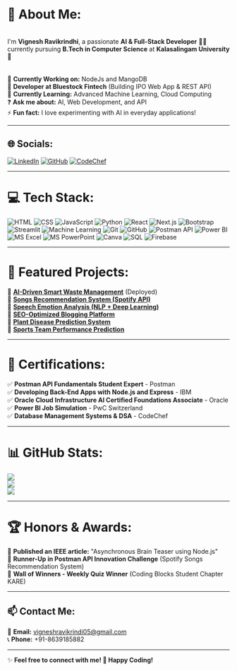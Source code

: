 # 💫 About Me:
<br>I'm **Vignesh Ravikrindhi**, a passionate **AI & Full-Stack Developer** 👨‍💻 currently pursuing **B.Tech in Computer Science** at **Kalasalingam University** 🚀<br><br>  
🔭 **Currently Working on:** NodeJs and MangoDB  
💼 **Developer at Bluestock Fintech** (Building IPO Web App & REST API)  
🌱 **Currently Learning:** Advanced Machine Learning, Cloud Computing  
❓ **Ask me about:** AI, Web Development, and API   
⚡ **Fun fact:** I love experimenting with AI in everyday applications!  

---

## 🌐 Socials:
[![LinkedIn](https://img.shields.io/badge/LinkedIn-%230077B5.svg?logo=linkedin&logoColor=white)](https://www.linkedin.com/in/vigneshrv10/)  [![GitHub](https://img.shields.io/badge/GitHub-%23121011.svg?logo=github&logoColor=white)](https://github.com/vigneshrv10)  [![CodeChef](https://img.shields.io/badge/CodeChef-%2300599C.svg?logo=codechef&logoColor=white)](https://www.codechef.com/users/kl_99220041334)  

---

# 💻 Tech Stack:
![HTML](https://img.shields.io/badge/html-%23E34F26.svg?style=for-the-badge&logo=html5&logoColor=white)  ![CSS](https://img.shields.io/badge/css-%231572B6.svg?style=for-the-badge&logo=css3&logoColor=white)  ![JavaScript](https://img.shields.io/badge/javascript-%23323330.svg?style=for-the-badge&logo=javascript&logoColor=%23F7DF1E)  ![Python](https://img.shields.io/badge/python-%233776AB.svg?style=for-the-badge&logo=python&logoColor=white)  ![React](https://img.shields.io/badge/react-%2320232a.svg?style=for-the-badge&logo=react&logoColor=%2361DAFB)  ![Next.js](https://img.shields.io/badge/next.js-%23000000.svg?style=for-the-badge&logo=next.js&logoColor=white)  ![Bootstrap](https://img.shields.io/badge/bootstrap-%238511FA.svg?style=for-the-badge&logo=bootstrap&logoColor=white)  ![Streamlit](https://img.shields.io/badge/Streamlit-%23FF4B4B.svg?style=for-the-badge&logo=streamlit&logoColor=white)  ![Machine Learning](https://img.shields.io/badge/Machine%20Learning-%23FF6F00.svg?style=for-the-badge)  ![Git](https://img.shields.io/badge/git-%23F05033.svg?style=for-the-badge&logo=git&logoColor=white)  ![GitHub](https://img.shields.io/badge/github-%23121011.svg?style=for-the-badge&logo=github&logoColor=white)  ![Postman API](https://img.shields.io/badge/Postman-%23FF6C37.svg?style=for-the-badge&logo=postman&logoColor=white)  ![Power BI](https://img.shields.io/badge/Power%20BI-%23F2C811.svg?style=for-the-badge&logo=powerbi&logoColor=black)  ![MS Excel](https://img.shields.io/badge/MS%20Excel-%23217346.svg?style=for-the-badge&logo=microsoft-excel&logoColor=white)  ![MS PowerPoint](https://img.shields.io/badge/MS%20PowerPoint-%23D04A2F.svg?style=for-the-badge&logo=microsoft-powerpoint&logoColor=white)  ![Canva](https://img.shields.io/badge/Canva-%2300C4CC.svg?style=for-the-badge&logo=canva&logoColor=white)  ![SQL](https://img.shields.io/badge/SQL-%23006BA2.svg?style=for-the-badge&logo=sqlite&logoColor=white)  ![Firebase](https://img.shields.io/badge/firebase-%23039BE5.svg?style=for-the-badge&logo=firebase)  

---

# 🚀 Featured Projects:
🔹 **[AI-Driven Smart Waste Management](https://vigneshrv10-exsel-project.streamlit.app/)** (Deployed)  
🔹 **[Songs Recommendation System (Spotify API)](https://github.com/vigneshrv10/songs-recommendation)**  
🔹 **[Speech Emotion Analysis (NLP + Deep Learning)](https://github.com/vigneshrv10/speech-emotion-analysis)**  
🔹 **[SEO-Optimized Blogging Platform](https://github.com/vigneshrv10/SEO-Optimized-multi-featured-blogging-platform)**  
🔹 **[Plant Disease Prediction System](https://github.com/vigneshrv10/Plant-Disease-Detection-System)**  
🔹 **[Sports Team Performance Prediction](https://github.com/vigneshrv10/Sports-Team-Performance-Prediction)**  

---

# 📜 Certifications:
✅ **Postman API Fundamentals Student Expert** - Postman  
✅ **Developing Back-End Apps with Node.js and Express** - IBM  
✅ **Oracle Cloud Infrastructure AI Certified Foundations Associate** - Oracle  
✅ **Power BI Job Simulation** - PwC Switzerland  
✅ **Database Management Systems & DSA** - CodeChef

---

# 📊 GitHub Stats:
![](https://github-readme-stats.vercel.app/api?username=vigneshrv10&theme=dark&hide_border=false&include_all_commits=true&count_private=true)  
![](https://github-readme-streak-stats.herokuapp.com/?user=vigneshrv10&theme=dark&hide_border=false)  
![](https://github-readme-stats.vercel.app/api/top-langs/?username=vigneshrv10&theme=dark&hide_border=false&include_all_commits=true&count_private=true&layout=compact)  

---

# 🏆 Honors & Awards:
🏅 **Published an IEEE article:** "Asynchronous Brain Teaser using Node.js"  
🏅 **Runner-Up in Postman API Innovation Challenge** (Spotify Songs Recommendation System)  
🏅 **Wall of Winners - Weekly Quiz Winner** (Coding Blocks Student Chapter KARE)  

---

## 📫 Contact Me:
📩 **Email:** vigneshravikrindi05@gmail.com  
📞 **Phone:** +91-8639185882   

---

✨ **Feel free to connect with me! 🚀 Happy Coding!**  
